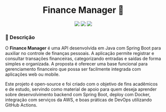 <h1 align="center">Finance Manager 🏦</h1>

<div align="center">
  <img src="https://img.shields.io/badge/Spring_Boot-6DB33F?style=flat&logo=spring-boot&logoColor=white" />
  <img src="https://img.shields.io/badge/Docker-2CA5E0?style=flat&logo=docker&logoColor=white" />
  <img src="https://img.shields.io/badge/Amazon_Web_Services-FF9900?style=flat&logo=amazonwebservices&logoColor=white" />
</div>

<div align="left">
  <h3>📖 Descrição</h3>

  <p>
    O <strong>Finance Manager</strong> é uma API desenvolvida em Java com Spring Boot para auxiliar no controle de finanças pessoais. A aplicação permite registrar e consultar transações financeiras, categorizando entradas e saídas de forma simples e organizada. A proposta é oferecer uma base funcional para gerenciamento financeiro que possa ser facilmente integrada com aplicações web ou mobile.
  </p>

  <p>
    Este projeto é open-source e foi criado com o objetivo de fins acadêmicos e de estudo, servindo como material de apoio para quem deseja aprender sobre desenvolvimento backend com Spring Boot, deploy com Docker, integração com serviços da AWS, e boas práticas de DevOps utilizando GitHub Actions.</p>
</div>
